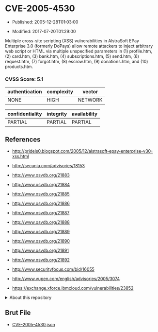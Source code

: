 # CVE-2005-4530

- Published: 2005-12-28T01:03:00

- Modified: 2017-07-20T01:29:00

Multiple cross-site scripting (XSS) vulnerabilities in AlstraSoft EPay Enterprise 3.0 (formerly DoPays) allow remote attackers to inject arbitrary web script or HTML via multiple unspecified parameters in (1) profile.htm, (2) card.htm, (3) bank.htm, (4) subscriptions.htm, (5) send.htm, (6) request.htm, (7) forgot.htm, (8) escrow.htm, (9) donations.htm, and (10) products.htm.

### CVSS Score: **5.1**

| authentication | complexity | vector |
| --- | --- | --- |
| NONE | HIGH | NETWORK |

| confidentiality | integrity | availability |
| --- | --- | --- |
| PARTIAL | PARTIAL | PARTIAL |

## References

* http://pridels0.blogspot.com/2005/12/alstrasoft-epay-enterprise-v30-xss.html

* http://secunia.com/advisories/18153

* http://www.osvdb.org/21883

* http://www.osvdb.org/21884

* http://www.osvdb.org/21885

* http://www.osvdb.org/21886

* http://www.osvdb.org/21887

* http://www.osvdb.org/21888

* http://www.osvdb.org/21889

* http://www.osvdb.org/21890

* http://www.osvdb.org/21891

* http://www.osvdb.org/21892

* http://www.securityfocus.com/bid/16055

* http://www.vupen.com/english/advisories/2005/3074

* https://exchange.xforce.ibmcloud.com/vulnerabilities/23852

<details>
<summary>About this repository</summary> 

  This repository is part of the project [Live Hack CVE](https://github.com/Live-Hack-CVE). Main website can be found [www.live-hack.org](https://www.live-hack.org) 
  
  Made by [Sn0wAlice](https://github.com/Sn0wAlice) for the people that care about security and need to have a feed of the latest CVEs. Hope you enjoy it, don't forget to star the repo and follow me on [Twitter](https://twitter.com/Sn0wAlice) and [Github](https://github.com/Sn0wAlice). And that is my [personnal website](https://www.alice-snow.me/)

  - [Home Page](https://github.com/Live-Hack-CVE)
  - [Framework](https://github.com/Live-Hack-CVE/cve-framework)
  - [CVE database](https://github.com/Live-Hack-CVE/full_database)
  - [Changelog](https://github.com/Live-Hack-CVE/Changelog)
</details>

## Brut File

* [CVE-2005-4530.json](https://raw.githubusercontent.com/Live-Hack-CVE/full_database/main/cves/2005/CVE-2005-4530.json)

